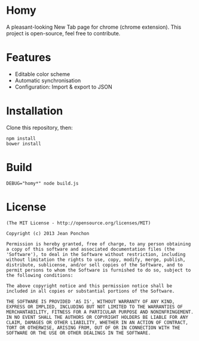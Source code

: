 # Homy

A pleasant-looking New Tab page for chrome (chrome extension).
This project is open-source, feel free to contribute.


# Features

  - Editable color scheme
  - Automatic synchronisation
  - Configuration: Import & export to JSON

# Installation

Clone this repository, then:

    npm install
    bower install

# Build

    DEBUG="homy*" node build.js

# License

    (The MIT License - http://opensource.org/licenses/MIT)
    
    Copyright (c) 2013 Jean Ponchon
    
    Permission is hereby granted, free of charge, to any person obtaining
    a copy of this software and associated documentation files (the
    'Software'), to deal in the Software without restriction, including
    without limitation the rights to use, copy, modify, merge, publish,
    distribute, sublicense, and/or sell copies of the Software, and to
    permit persons to whom the Software is furnished to do so, subject to
    the following conditions:
    
    The above copyright notice and this permission notice shall be
    included in all copies or substantial portions of the Software.
    
    THE SOFTWARE IS PROVIDED 'AS IS', WITHOUT WARRANTY OF ANY KIND,
    EXPRESS OR IMPLIED, INCLUDING BUT NOT LIMITED TO THE WARRANTIES OF
    MERCHANTABILITY, FITNESS FOR A PARTICULAR PURPOSE AND NONINFRINGEMENT.
    IN NO EVENT SHALL THE AUTHORS OR COPYRIGHT HOLDERS BE LIABLE FOR ANY
    CLAIM, DAMAGES OR OTHER LIABILITY, WHETHER IN AN ACTION OF CONTRACT,
    TORT OR OTHERWISE, ARISING FROM, OUT OF OR IN CONNECTION WITH THE
    SOFTWARE OR THE USE OR OTHER DEALINGS IN THE SOFTWARE.